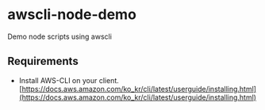 # awscli-node-demo
Demo node scripts using awscli

## Requirements

- Install AWS-CLI on your client.[https://docs.aws.amazon.com/ko_kr/cli/latest/userguide/installing.html](https://docs.aws.amazon.com/ko_kr/cli/latest/userguide/installing.html)
